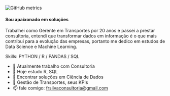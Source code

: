 ![GitHub metrics](https://metrics.lecoq.io/fabiorsi1979)  

#### Sou apaixonado em soluções

Trabalhei como Gerente em Transportes por 20 anos e passei a prestar consultoria, entendi que transformar dados em informação é o que mais contribui para a evolução das empresas, portanto me dedico em estudos de Data Science e Machine Learning.

Skills: PYTHON / R / PANDAS / SQL 

- 🔭 Atualmente trabalho com Consultoria 
- 🌱 Hoje estudo R, SQL 
- 👯 Encontrar soluções em Ciência de Dados 
- 💬 Gestão de Transportes, seus KPIs 
- 📫 fale comigo: frsilvaconsultoria@gmail.com
  
<!---
Fabiorsi1979/Fabiorsi1979 is a ✨ special ✨ repository because its `README.md` (this file) appears on your GitHub profile.
You can click the Preview link to take a look at your changes.
<p align="left"> <img src="https://komarev.com/ghpvc/?username=fabiorsi1979&label=Profile%20views&color=0e75b6&style=flat" alt="fabiorsi1979" /> </p>

<p align="left"> <a href="https://github.com/ryo-ma/github-profile-trophy"><img src="https://github-profile-trophy.vercel.app/?username=fabiorsi1979" alt="fabiorsi1979" /></a> </p>

<p align="left"> <a href="https://twitter.com/fabiorsi1979" target="blank"><img src="https://img.shields.io/twitter/follow/fabiorsi1979?logo=twitter&style=for-the-badge" alt="fabiorsi1979" /></a> </p>
--->

